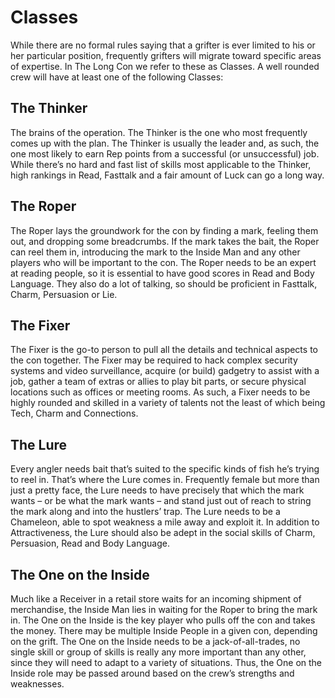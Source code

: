 # Classes
While there are no formal rules saying that a grifter is ever limited to his or her particular position, frequently grifters will migrate toward specific areas of expertise.  In The Long Con we refer to these as Classes.  A well rounded crew will have at least one of the following Classes:

## The Thinker
The brains of the operation.  The Thinker is the one who most frequently comes up with the plan.  The Thinker is usually the leader and, as such, the one most likely to earn Rep points from a successful (or unsuccessful) job.  While there’s no hard and fast list of skills most applicable to the Thinker, high rankings in Read, Fasttalk and a fair amount of Luck can go a long way.

## The Roper 
The Roper lays the groundwork for the con by finding a mark, feeling them out, and dropping some breadcrumbs.  If the mark takes the bait, the Roper can reel them in, introducing the mark to the Inside Man and any other players who will be important to the con.  The Roper needs to be an expert at reading people, so it is essential to have good scores in Read and Body Language.  They also do a lot of talking, so should be proficient in Fasttalk, Charm, Persuasion or Lie.

## The Fixer
The Fixer is the go-to person to pull all the details and technical aspects to the con together.  The Fixer may be required to hack complex security systems and video surveillance, acquire (or build) gadgetry to assist with a job,  gather a team of extras or allies to play bit parts, or secure physical locations such as offices or meeting rooms.  As such, a Fixer needs to be highly rounded and skilled in a variety of talents not the least of which being Tech, Charm and Connections.

## The Lure
Every angler needs bait that’s suited to the specific kinds of fish he’s trying to reel in.  That’s where the Lure comes in.  Frequently female but more than just a pretty face, the Lure needs to have precisely that which the mark wants – or be what the mark wants – and stand just out of reach to string the mark along and into the hustlers’ trap.  The Lure needs to be a Chameleon, able to spot weakness a mile away and exploit it.  In addition to Attractiveness, the Lure should also be adept in the social skills of Charm, Persuasion, Read and Body Language.

## The One on the Inside
Much like a Receiver in a retail store waits for an incoming shipment of merchandise, the Inside Man lies in waiting for the Roper to bring the mark in.  The One on the Inside is the key player who pulls off the con and takes the money.  There may be multiple Inside People in a given con, depending on the grift.  The One on the Inside needs to be a jack-of-all-trades, no single skill or group of skills is really any more important than any other, since they will need to adapt to a variety of situations.  Thus, the One on the Inside role may be passed around based on the crew’s strengths and weaknesses.
